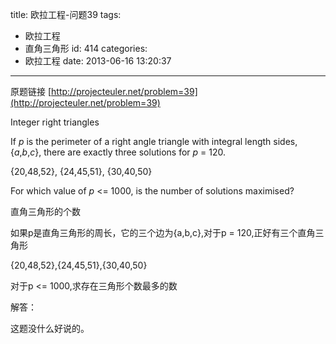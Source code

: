 title: 欧拉工程-问题39
tags:
  - 欧拉工程
  - 直角三角形
id: 414
categories:
  - 欧拉工程
date: 2013-06-16 13:20:37
---

原题链接 [http://projecteuler.net/problem=39](http://projecteuler.net/problem=39)


Integer right triangles




If _p_ is the perimeter of a right angle triangle with integral length sides, {_a_,_b_,_c_}, there are exactly three solutions for _p_ = 120.

{20,48,52}, {24,45,51}, {30,40,50}

For which value of _p_ <= 1000, is the number of solutions maximised?

直角三角形的个数

如果p是直角三角形的周长，它的三个边为{a,b,c},对于p = 120,正好有三个直角三角形

{20,48,52},{24,45,51},{30,40,50}

对于p <= 1000,求存在三角形个数最多的数

解答：

这题没什么好说的。


